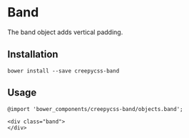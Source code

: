 # Band

The band object adds vertical padding.

## Installation

    bower install --save creepycss-band

## Usage

```
@import 'bower_components/creepycss-band/objects.band';
```

```
<div class="band">
</div>
```